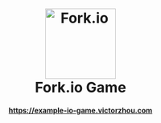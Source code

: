 <h1 align="center">
    <img alt="Fork.io" title="A NON-OFFICIAL .io Game" src="https://github.com/vzhou842/example-.io-game/blob/master/public/assets/icon.svg" width="140"> <br />
    Fork.io Game
</h1>
<h4 align="center">
  <a href="https://example-io-game.victorzhou.com">https://example-io-game.victorzhou.com</a>
</h4>
